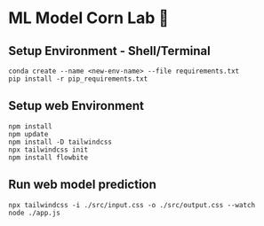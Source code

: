 # ML Model Corn Lab 🌽

## Setup Environment - Shell/Terminal
```
conda create --name <new-env-name> --file requirements.txt
pip install -r pip_requirements.txt
```

## Setup web Environment
```
npm install
npm update
npm install -D tailwindcss
npx tailwindcss init
npm install flowbite
```

## Run web model prediction
```
npx tailwindcss -i ./src/input.css -o ./src/output.css --watch
node ./app.js
```
